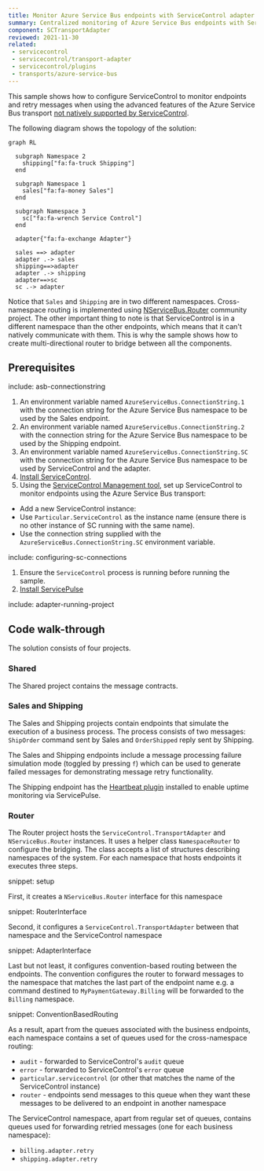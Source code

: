 ```yaml
---
title: Monitor Azure Service Bus endpoints with ServiceControl adapter
summary: Centralized monitoring of Azure Service Bus endpoints with ServiceControl adapter
component: SCTransportAdapter
reviewed: 2021-11-30
related:
 - servicecontrol
 - servicecontrol/transport-adapter
 - servicecontrol/plugins
 - transports/azure-service-bus
---
```



This sample shows how to configure ServiceControl to monitor endpoints and retry messages when using the advanced features of the Azure Service Bus transport [not natively supported by ServiceControl](/servicecontrol/transport-adapter/incompatible-features.md#azure-service-bus-transport-legacy).

The following diagram shows the topology of the solution:

```mermaid
graph RL

  subgraph Namespace 2
    shipping["fa:fa-truck Shipping"]
  end

  subgraph Namespace 1
    sales["fa:fa-money Sales"]
  end

  subgraph Namespace 3
    sc["fa:fa-wrench Service Control"]
  end

  adapter{"fa:fa-exchange Adapter"}

  sales ==> adapter
  adapter .-> sales
  shipping==>adapter
  adapter .-> shipping
  adapter==>sc
  sc .-> adapter
```

Notice that `Sales` and `Shipping` are in two different namespaces. Cross-namespace routing is implemented using [NServiceBus.Router](https://github.com/SzymonPobiega/NServiceBus.Router) community project. The other important thing to note is that ServiceControl is in a different namespace than the other endpoints, which means that it can't natively communicate with them. This is why the sample shows how to create multi-directional router to bridge between all the components.

## Prerequisites

include: asb-connectionstring

 1. An environment variable named `AzureServiceBus.ConnectionString.1` with the connection string for the Azure Service Bus namespace to be used by the Sales endpoint.
 1. An environment variable named `AzureServiceBus.ConnectionString.2` with the connection string for the Azure Service Bus namespace to be used by the Shipping endpoint.
 1. An environment variable named `AzureServiceBus.ConnectionString.SC` with the connection string for the Azure Service Bus namespace to be used by ServiceControl and the adapter.
 1. [Install ServiceControl](/servicecontrol/installation.md).
 1. Using the [ServiceControl Management tool](/servicecontrol/license.md#servicecontrol-management-tool), set up ServiceControl to monitor endpoints using the Azure Service Bus transport:
	 
   * Add a new ServiceControl instance: 
   * Use `Particular.ServiceControl` as the instance name (ensure there is no other instance of SC running with the same name).
   * Use the connection string supplied with the `AzureServiceBus.ConnectionString.SC` environment variable.
   
include: configuring-sc-connections
 
 1. Ensure the `ServiceControl` process is running before running the sample.
 1. [Install ServicePulse](/servicepulse/installation.md)

include: adapter-running-project


## Code walk-through 

The solution consists of four projects.


### Shared

The Shared project contains the message contracts.


### Sales and Shipping

The Sales and Shipping projects contain endpoints that simulate the execution of a business process. The process consists of two messages: `ShipOrder` command sent by Sales and `OrderShipped` reply sent by Shipping.

The Sales and Shipping endpoints include a message processing failure simulation mode (toggled by pressing `f`) which can be used to generate failed messages for demonstrating message retry functionality.

The Shipping endpoint has the [Heartbeat plugin](/monitoring/heartbeats/) installed to enable uptime monitoring via ServicePulse.


### Router

The Router project hosts the `ServiceControl.TransportAdapter` and `NServiceBus.Router` instances. It uses a helper class `NamespaceRouter` to configure the bridging. The class accepts a list of structures describing namespaces of the system. For each namespace that hosts endpoints it executes three steps.

snippet: setup

First, it creates a `NServiceBus.Router` interface for this namespace

snippet: RouterInterface

Second, it configures a `ServiceControl.TransportAdapter` between that namespace and the ServiceControl namespace

snippet: AdapterInterface

Last but not least, it configures convention-based routing between the endpoints. The convention configures the router to forward messages to the namespace that matches the last part of the endpoint name e.g. a command destined to `MyPaymentGateway.Billing` will be forwarded to the `Billing` namespace.

snippet: ConventionBasedRouting

As a result, apart from the queues associated with the business endpoints, each namespace contains a set of queues used for the cross-namespace routing:

- `audit` - forwarded to ServiceControl's `audit` queue
- `error` - forwarded to ServiceControl's `error` queue
- `particular.servicecontrol` (or other that matches the name of the ServiceControl instance)
- `router` - endpoints send messages to this queue when they want these messages to be delivered to an endpoint in another namespace

The ServiceControl namespace, apart from regular set of queues, contains queues used for forwarding retried messages (one for each business namespace):

- `billing.adapter.retry`
- `shipping.adapter.retry`